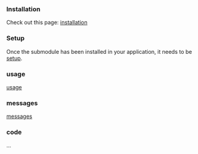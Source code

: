 
<!--@include: ../../src/tabsets/docs/intro.md-->

### Installation

Check out this page: [installation](../../src/tabsets/docs/installation.md)

### Setup

Once the submodule has been installed in your application, it needs to be [setup](../../src/tabsets/docs/setup.md).

### usage

[usage](../../src/tabsets/docs/usage.md)

### messages

[messages](../../src/tabsets/docs/messages.md)

### code

...
